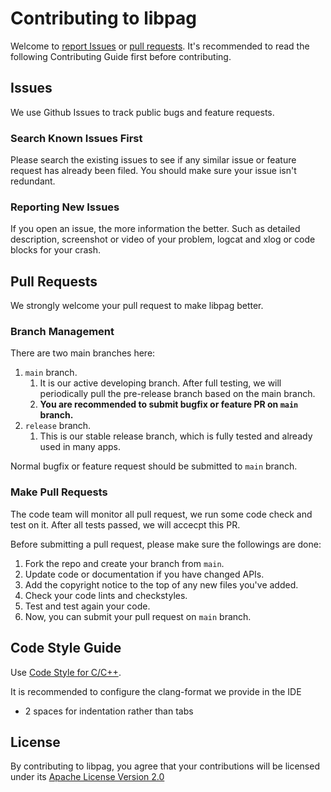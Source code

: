 # Contributing to libpag
Welcome to [report Issues](https://github.com/Tencent/libpag/issues) or [pull requests](https://github.com/Tencent/libpag/pulls). It's recommended to read the following Contributing Guide first before contributing. 

## Issues
We use Github Issues to track public bugs and feature requests.

### Search Known Issues First
Please search the existing issues to see if any similar issue or feature request has already been filed. You should make sure your issue isn't redundant.

### Reporting New Issues
If you open an issue, the more information the better. Such as detailed description, screenshot or video of your problem, logcat and xlog or code blocks for your crash.

## Pull Requests
We strongly welcome your pull request to make libpag better. 

### Branch Management
There are two main branches here:

1. `main` branch.
	1. It is our active developing branch. After full testing, we will periodically pull the pre-release branch based on the main branch. 
    2. **You are recommended to submit bugfix or feature PR on `main` branch.**
2. `release` branch. 
	1. This is our stable release branch, which is fully tested and already used in many apps.

Normal bugfix or feature request should be submitted to `main` branch. 


### Make Pull Requests
The code team will monitor all pull request, we run some code check and test on it. After all tests passed, we will accecpt this PR. 

Before submitting a pull request, please make sure the followings are done:

1. Fork the repo and create your branch from `main`.
2. Update code or documentation if you have changed APIs.
3. Add the copyright notice to the top of any new files you've added.
4. Check your code lints and checkstyles.
5. Test and test again your code.
6. Now, you can submit your pull request on `main` branch.

## Code Style Guide
Use [Code Style for C/C++](http://zh-google-styleguide.readthedocs.io/en/latest/google-cpp-styleguide/).

It is recommended to configure the clang-format we provide in the IDE

* 2 spaces for indentation rather than tabs


## License
By contributing to libpag, you agree that your contributions will be licensed
under its [Apache License Version 2.0](./LICENSE.txt)
